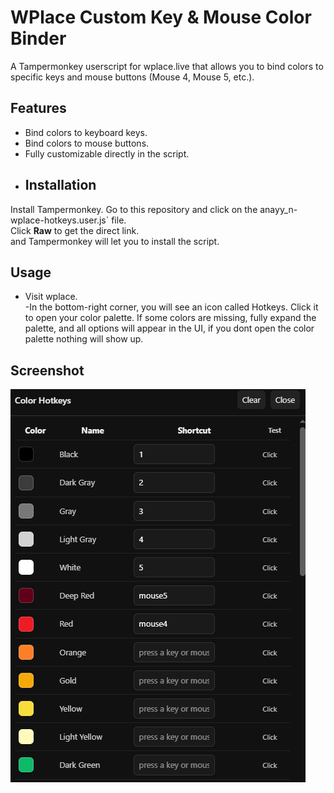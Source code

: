 # WPlace Custom Key & Mouse Color Binder
A Tampermonkey userscript for wplace.live that allows you to bind colors to specific keys and mouse buttons (Mouse 4, Mouse 5, etc.).
## Features
- Bind colors to keyboard keys.  
- Bind colors to mouse buttons. 
- Fully customizable directly in the script.
- ## Installation
Install Tampermonkey.
Go to this repository and click on the anayy_n-wplace-hotkeys.user.js` file.  
Click **Raw** to get the direct link.  
and Tampermonkey will let you to install the script.
## Usage
- Visit wplace.  
-In the bottom-right corner, you will see an icon called Hotkeys. Click it to open your color palette. If some colors are missing, fully expand the palette, and all options will appear in the UI, if you dont open the color palette nothing will show up.
## Screenshot
![Screenshot6](Screenshot6.png)

